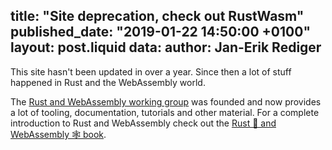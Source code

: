 title: "Site deprecation, check out RustWasm"
published_date: "2019-01-22 14:50:00 +0100"
layout: post.liquid
data:
  author: Jan-Erik Rediger
---

This site hasn't been updated in over a year.
Since then a lot of stuff happened in Rust and the WebAssembly world.

The [Rust and WebAssembly working group](https://rustwasm.github.io/) was founded and now provides a lot of tooling, documentation, tutorials and other material.
For a complete introduction to Rust and WebAssembly check out the [Rust 🦀 and WebAssembly 🕸 book](https://rustwasm.github.io/book/).
